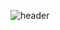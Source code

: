 ![header](https://capsule-render.vercel.app/api?type=waving&color=0974DB&section=header&text=💻%20YuJin's%20github%20💻&height=230&fontSize=40&animation=fadeIn&fontAlignY=50&descAlignY=60&descAlign=50)

<!--
**causyj/causyj** is a ✨ _special_ ✨ repository because its `README.md` (this file) appears on your GitHub profile.

Here are some ideas to get you started:

- 🔭 I’m currently working on ...
- 🌱 I’m currently learning ...
- 👯 I’m looking to collaborate on ...
- 🤔 I’m looking for help with ...
- 💬 Ask me about ...
- 📫 How to reach me: ...
- 😄 Pronouns: ...
- ⚡ Fun fact: ...
-->
